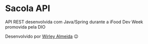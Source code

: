 # Sacola API
API REST desenvolvida com Java/Spring durante a iFood Dev Week promovida pela DIO 
  
Desenvolvido por [Wirley Almeida](https://github.com/WirleySAlmeida) :wink:  
